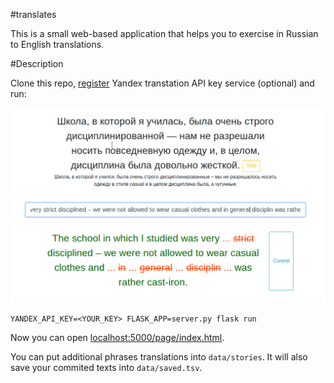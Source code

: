#translates

This is a small web-based application that helps you to exercise in Russian to English translations.

#Description

Clone this repo, [register](https://tech.yandex.com/translate/) Yandex transtation API key service (optional) and run:

![alt text](https://raw.githubusercontent.com/generall/translates/master/docs/screen.png)

```
YANDEX_API_KEY=<YOUR_KEY> FLASK_APP=server.py flask run
```
Now you can open [localhost:5000/page/index.html](http://localhost:5000/page/index.html).

You can put additional phrases translations into `data/stories`.
It will also save your commited texts into `data/saved.tsv`.

